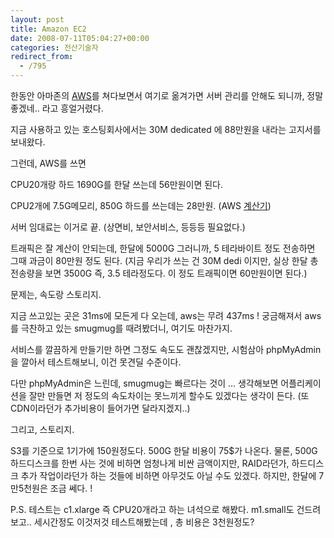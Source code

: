 ```yaml
---
layout: post
title: Amazon EC2
date: 2008-07-11T05:04:27+00:00
categories: 전산기술자
redirect_from:
  - /795
---
```


한동안 아마존의 <a href="http://aws-portal.amazon.com/" target="_blank">AWS</a>를 쳐다보면서 여기로 옮겨가면 서버 관리를 안해도 되니까, 정말좋겠네.. 라고 흥얼거렸다.

지금 사용하고 있는 호스팅회사에서는 30M dedicated 에 88만원을 내라는 고지서를 보내왔다.

그런데, AWS를 쓰면

CPU20개랑 하드 1690G를 한달 쓰는데 56만원이면 된다.

CPU2개에 7.5G메모리, 850G 하드를 쓰는데는 28만원. (AWS <a href="http://calculator.s3.amazonaws.com/calc5.html" target="_blank">계산기</a>)

서버 임대료는 이거로 끝. (상면비, 보안서비스, 등등등 필요없다.)

트래픽은 잘 계산이 안되는데, 한달에 5000G 그러니까, 5 테라바이트 정도 전송하면 그때 과금이 80만원 정도 된다. (지금 우리가 쓰는 건 30M dedi 이지만, 실상 한달 총 전송량을 보면 3500G 즉, 3.5 테라정도다. 이 정도 트래픽이면 60만원이면 된다.)

문제는, 속도랑 스토리지.

지금 쓰고있는 곳은 31ms에 모든게 다 오는데, aws는 무려 437ms ! 궁금해져서 aws를 극찬하고 있는 smugmug를 때려봤더니, 여기도 마찬가지.

서비스를 깔끔하게 만들기만 하면 그정도 속도도 괜찮겠지만, 시험삼아 phpMyAdmin을 깔아서 테스트해보니, 이건 못견딜 수준이다.

다만 phpMyAdmin은 느린데, smugmug는 빠르다는 것이 ... 생각해보면 어플리케이션을 잘만 만들면 저 정도의 속도차이는 못느끼게 할수도 있겠다는 생각이 든다. (또 CDN이라던가 추가비용이 들어가면 달라지겠지..)

그리고, 스토리지.

S3를 기준으로 1기가에 150원정도다. 500G 한달 비용이 75$가 나온다. 물론, 500G 하드디스크를 한번 사는 것에 비하면 엄청나게 비싼 금액이지만, RAID라던가, 하드디스크 추가 작업이라던가 하는 것들에 비하면 아무것도 아닐 수도 있겠다. 하지만, 한달에 7만5천원은 조금 쎄다. !

P.S. 테스트는 c1.xlarge 즉 CPU20개라고 하는 녀석으로 해봤다. m1.small도 건드려보고.. 세시간정도 이것저것 테스트해봤는데 , 총 비용은 3천원정도?
